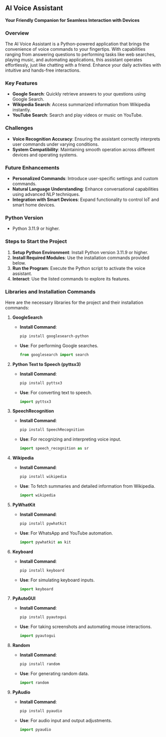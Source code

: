 ## **AI Voice Assistant**  
**Your Friendly Companion for Seamless Interaction with Devices**

### **Overview**  
The AI Voice Assistant is a Python-powered application that brings the convenience of voice commands to your fingertips. With capabilities ranging from answering questions to performing tasks like web searches, playing music, and automating applications, this assistant operates effortlessly, just like chatting with a friend. Enhance your daily activities with intuitive and hands-free interactions.

### **Key Features**  
- **Google Search**: Quickly retrieve answers to your questions using Google Search.  
- **Wikipedia Search**: Access summarized information from Wikipedia instantly.  
- **YouTube Search**: Search and play videos or music on YouTube.  


### **Challenges**  
- **Voice Recognition Accuracy**: Ensuring the assistant correctly interprets user commands under varying conditions.  
- **System Compatibility**: Maintaining smooth operation across different devices and operating systems.

### **Future Enhancements**  
- **Personalized Commands**: Introduce user-specific settings and custom commands.  
- **Natural Language Understanding**: Enhance conversational capabilities using advanced NLP techniques.  
- **Integration with Smart Devices**: Expand functionality to control IoT and smart home devices.

### **Python Version**
- Python 3.11.9 or higher.

### **Steps to Start the Project**  
1. **Setup Python Environment**: Install Python version 3.11.9 or higher.  
2. **Install Required Modules**: Use the installation commands provided below.  
3. **Run the Program**: Execute the Python script to activate the voice assistant.  
4. **Interact**: Use the listed commands to explore its features.

### **Libraries and Installation Commands**  
Here are the necessary libraries for the project and their installation commands:

1. **GoogleSearch**  
   - **Install Command**:  
     ```bash
     pip install googlesearch-python
     ```  
   - **Use**: For performing Google searches.  
     ```python
     from googlesearch import search
     ```

2. **Python Text to Speech (pyttsx3)**  
   - **Install Command**:  
     ```bash
     pip install pyttsx3
     ```  
   - **Use**: For converting text to speech.  
     ```python
     import pyttsx3
     ```

3. **SpeechRecognition**  
   - **Install Command**:  
     ```bash
     pip install SpeechRecognition
     ```  
   - **Use**: For recognizing and interpreting voice input.  
     ```python
     import speech_recognition as sr
     ```

4. **Wikipedia**  
   - **Install Command**:  
     ```bash
     pip install wikipedia
     ```  
   - **Use**: To fetch summaries and detailed information from Wikipedia.  
     ```python
     import wikipedia
     ```

5. **PyWhatKit**  
   - **Install Command**:  
     ```bash
     pip install pywhatkit
     ```  
   - **Use**: For WhatsApp and YouTube automation.  
     ```python
     import pywhatkit as kit
     ```

6. **Keyboard**  
   - **Install Command**:  
     ```bash
     pip install keyboard
     ```  
   - **Use**: For simulating keyboard inputs.  
     ```python
     import keyboard
     ```

7. **PyAutoGUI**  
   - **Install Command**:  
     ```bash
     pip install pyautogui
     ```  
   - **Use**: For taking screenshots and automating mouse interactions.  
     ```python
     import pyautogui
     ```

8. **Random**  
   - **Install Command**:  
     ```bash
     pip install random
     ```  
   - **Use**: For generating random data.  
     ```python
     import random
     ```

9. **PyAudio**  
   - **Install Command**:  
     ```bash
     pip install pyaudio
     ```  
   - **Use**: For audio input and output adjustments.  
     ```python
     import pyaudio
     ```

